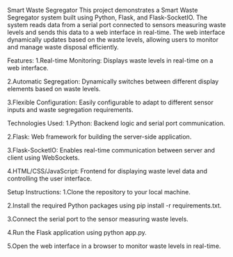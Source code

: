 Smart Waste Segregator
This project demonstrates a Smart Waste Segregator system built using Python, Flask, and Flask-SocketIO. The system reads data from a serial port connected to sensors measuring waste levels and sends this data to a web interface in real-time. The web interface dynamically updates based on the waste levels, allowing users to monitor and manage waste disposal efficiently.

Features:
1.Real-time Monitoring: Displays waste levels in real-time on a web interface.

2.Automatic Segregation: Dynamically switches between different display elements based on waste levels.

3.Flexible Configuration: Easily configurable to adapt to different sensor inputs and waste segregation requirements.

Technologies Used:
1.Python: Backend logic and serial port communication.

2.Flask: Web framework for building the server-side application.

3.Flask-SocketIO: Enables real-time communication between server and client using WebSockets.

4.HTML/CSS/JavaScript: Frontend for displaying waste level data and controlling the user interface.

Setup Instructions:
1.Clone the repository to your local machine.

2.Install the required Python packages using pip install -r requirements.txt.

3.Connect the serial port to the sensor measuring waste levels.

4.Run the Flask application using python app.py.

5.Open the web interface in a browser to monitor waste levels in real-time.


